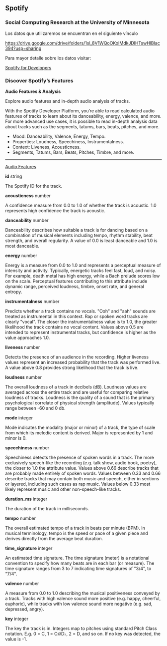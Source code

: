 ## Spotify

### Social Computing Research at the University of Minnesota

Los datos que utilizaremos se encuentran en el siguiente vínculo

https://drive.google.com/drive/folders/1sl_8V1WQoOKxIMdkJDlHTswHlBIac394?usp=sharing

Para mayor detalle sobre los datos visitar:

[Spotify for Developers](https://developer.spotify.com/)



### Discover Spotify’s Features

**Audio Features & Analysis**

Explore audio features and in-depth audio analysis of tracks.

With the Spotify Developer Platform, you’re able to read calculated audio features of tracks to learn about its danceability, energy, valence, and more. For more advanced use cases, it is possible to read in-depth analysis data about tracks such as the segments, tatums, bars, beats, pitches, and more.

- Mood: Danceability, Valence, Energy, Tempo.
- Properties: Loudness, Speechiness, Instrumentalness.
- Context: Liveness, Acousticness.
- Segments, Tatums, Bars, Beats, Pitches, Timbre, and more.


---

[Audio Features](https://developer.spotify.com/documentation/web-api/reference/#/operations/get-audio-features)


**id** string

The Spotify ID for the track.

**acousticness** number <float>

A confidence measure from 0.0 to 1.0 of whether the track is acoustic. 1.0 represents high confidence the track is acoustic.

**danceability** number <float>

Danceability describes how suitable a track is for dancing based on a combination of musical elements including tempo, rhythm stability, beat strength, and overall regularity. A value of 0.0 is least danceable and 1.0 is most danceable.

**energy** number <float>

Energy is a measure from 0.0 to 1.0 and represents a perceptual measure of intensity and activity. Typically, energetic tracks feel fast, loud, and noisy. For example, death metal has high energy, while a Bach prelude scores low on the scale. Perceptual features contributing to this attribute include dynamic range, perceived loudness, timbre, onset rate, and general entropy.

**instrumentalness** number <float>

Predicts whether a track contains no vocals. "Ooh" and "aah" sounds are treated as instrumental in this context. Rap or spoken word tracks are clearly "vocal". The closer the instrumentalness value is to 1.0, the greater likelihood the track contains no vocal content. Values above 0.5 are intended to represent instrumental tracks, but confidence is higher as the value approaches 1.0.

**liveness** number <float>

Detects the presence of an audience in the recording. Higher liveness values represent an increased probability that the track was performed live. A value above 0.8 provides strong likelihood that the track is live.

**loudness** number <float>

The overall loudness of a track in decibels (dB). Loudness values are averaged across the entire track and are useful for comparing relative loudness of tracks. Loudness is the quality of a sound that is the primary psychological correlate of physical strength (amplitude). Values typically range between -60 and 0 db.

**mode** integer

Mode indicates the modality (major or minor) of a track, the type of scale from which its melodic content is derived. Major is represented by 1 and minor is 0.

**speechiness** number <float>

Speechiness detects the presence of spoken words in a track. The more exclusively speech-like the recording (e.g. talk show, audio book, poetry), the closer to 1.0 the attribute value. Values above 0.66 describe tracks that are probably made entirely of spoken words. Values between 0.33 and 0.66 describe tracks that may contain both music and speech, either in sections or layered, including such cases as rap music. Values below 0.33 most likely represent music and other non-speech-like tracks.

**duration_ms** integer

The duration of the track in milliseconds.

**tempo** number <float>

The overall estimated tempo of a track in beats per minute (BPM). In musical terminology, tempo is the speed or pace of a given piece and derives directly from the average beat duration.

**time_signature** integer

An estimated time signature. The time signature (meter) is a notational convention to specify how many beats are in each bar (or measure). The time signature ranges from 3 to 7 indicating time signatures of "3/4", to "7/4".

**valence** number <float>

A measure from 0.0 to 1.0 describing the musical positiveness conveyed by a track. Tracks with high valence sound more positive (e.g. happy, cheerful, euphoric), while tracks with low valence sound more negative (e.g. sad, depressed, angry).

**key** integer

The key the track is in. Integers map to pitches using standard Pitch Class notation. E.g. 0 = C, 1 = C♯/D♭, 2 = D, and so on. If no key was detected, the value is -1.
